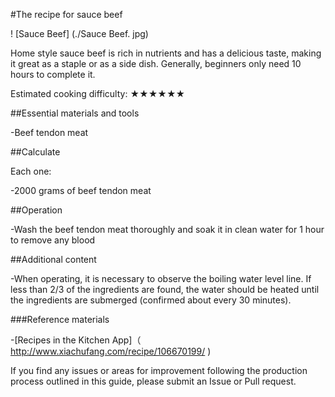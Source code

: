 #The recipe for sauce beef

! [Sauce Beef] (./Sauce Beef. jpg)

Home style sauce beef is rich in nutrients and has a delicious taste, making it great as a staple or as a side dish. Generally, beginners only need 10 hours to complete it.

Estimated cooking difficulty: ★★★★★★

##Essential materials and tools

-Beef tendon meat

##Calculate

Each one:

-2000 grams of beef tendon meat

##Operation

-Wash the beef tendon meat thoroughly and soak it in clean water for 1 hour to remove any blood

##Additional content

-When operating, it is necessary to observe the boiling water level line. If less than 2/3 of the ingredients are found, the water should be heated until the ingredients are submerged (confirmed about every 30 minutes).

###Reference materials

-[Recipes in the Kitchen App]（ http://www.xiachufang.com/recipe/106670199/ )

If you find any issues or areas for improvement following the production process outlined in this guide, please submit an Issue or Pull request.